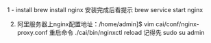 1 - install 
brew install nginx 安装完成后看提示
brew service start nginx

2. 阿里服务器上nginx配置地址：/home/admin]$ vim cai/conf/nginx-proxy.conf
重启命令 ./cai/bin/nginxctl reload
记得先 sudo su admin
